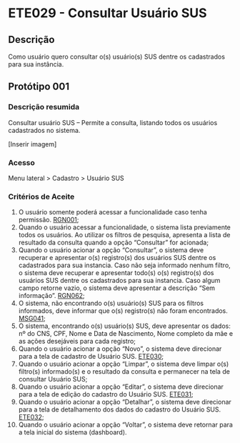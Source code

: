 # ETE029 - Consultar Usuário SUS

## Descrição
Como usuário quero consultar o(s) usuário(s) SUS dentre os cadastrados para sua instância.

## Protótipo 001

### Descrição resumida 
Consultar usuário SUS – Permite a consulta, listando todos os usuários cadastrados no sistema. 

[Inserir imagem] <!-- ![alt text](../imagens/ete-029-prot-001.png) -->

### Acesso
Menu lateral > Cadastro > Usuário SUS 

### Critérios de Aceite 
1. O usuário somente poderá acessar a funcionalidade caso tenha permissão. [RGN001](DocumentoDeRegrasv2.md#rgn001); 
2. Quando o usuário acessar a funcionalidade, o sistema lista previamente todos os usuários. Ao utilizar os filtros de pesquisa, apresenta a lista de resultado da consulta quando a opção “Consultar” for acionada;  
3. Quando o usuário acionar a opção “Consultar”, o sistema deve recuperar e apresentar o(s) registro(s) dos usuários SUS dentre os cadastrados para sua instancia. Caso não seja informado nenhum filtro, o sistema deve recuperar e apresentar todo(s) o(s) registro(s) dos usuários SUS dentre os cadastrados para sua instancia. Caso algum campo retorne vazio, o sistema deve apresentar a descrição “Sem informação”. [RGN062](DocumentoDeRegrasv2.md#rgn062); 
4. O sistema, não encontrando o(s) usuário(s) SUS para os filtros informados, deve informar que o(s) registro(s) não foram encontrados. [MSG041](DocumentoDeMensagensv2.md#msg041); 
5. O sistema, encontrando o(s) usuário(s) SUS, deve apresentar os dados: nº do CNS, CPF, Nome e Data de Nascimento, Nome completo da mãe e as ações desejáveis para cada registro;  
6. Quando o usuário acionar a opção “Novo”, o sistema deve direcionar para a tela de cadastro de Usuário SUS. [ETE030](ETE030.md);
7. Quando o usuário acionar a opção “Limpar”, o sistema deve limpar o(s) filtro(s) informado(s) e o resultado da consulta e permanecer na tela de consultar Usuário SUS;  
8. Quando o usuário acionar a opção “Editar”, o sistema deve direcionar para a tela de edição do cadastro do Usuário SUS. [ETE031](ETE031.md);
9. Quando o usuário acionar a opção “Detalhar”, o sistema deve direcionar para a tela de detalhamento dos dados do cadastro do Usuário SUS. [ETE032](ETE032.md);
10. Quando o usuário acionar a opção “Voltar”, o sistema deve retornar para a tela inicial do sistema (dashboard). 